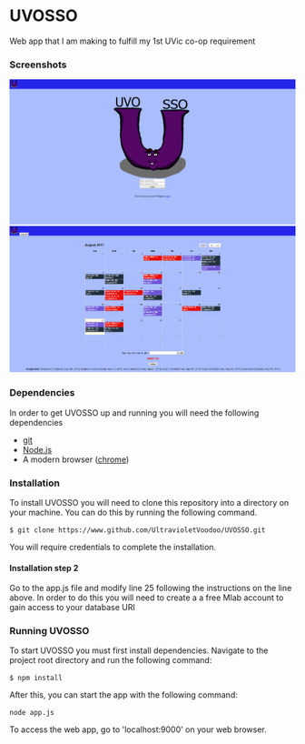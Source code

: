 # UVOSSO
Web app that I am making to fulfill my 1st UVic co-op requirement


### Screenshots
![](public/images/UVOSSO_login_page_screenshot.png)
![](public/images/UVOSSO_main_page_screenshot.png)


### Dependencies

In order to get UVOSSO up and running you will need the following dependencies

- [git](https://git-scm.com/)
- [Node.js](https://nodejs.org/en/)
- A modern browser ([chrome](https://www.google.com/chrome/browser/desktop/index.html))

### Installation

To install UVOSSO you will need to clone this repository into a directory on your machine. You can do this by running the following command.

```
$ git clone https://www.github.com/UltravioletVoodoo/UVOSSO.git
```

You will require credentials to complete the installation.

#### Installation step 2

Go to the app.js file and modify line 25 following the instructions on the line above. In order to do this you will need to create a a free Mlab account to gain access to your database URI

### Running UVOSSO

To start UVOSSO you must first install dependencies. Navigate to the project root directory and run the following command:

```
$ npm install
```

After this, you can start the app with the following command:

```
node app.js
```

To access the web app, go to 'localhost:9000' on your web browser.